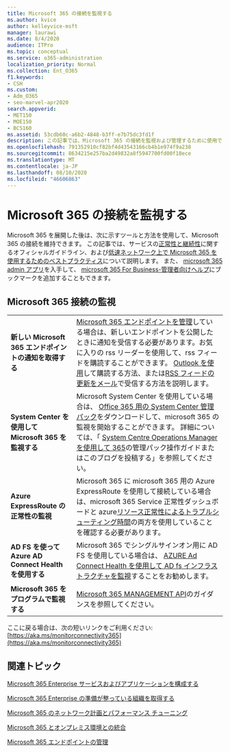 ```yaml
---
title: Microsoft 365 の接続を監視する
ms.author: kvice
author: kelleyvice-msft
manager: laurawi
ms.date: 8/4/2020
audience: ITPro
ms.topic: conceptual
ms.service: o365-administration
localization_priority: Normal
ms.collection: Ent_O365
f1.keywords:
- CSH
ms.custom:
- Adm_O365
- seo-marvel-apr2020
search.appverid:
- MET150
- MOE150
- BCS160
ms.assetid: 53cdb60c-a6b2-4848-b3ff-e7b75dc3fd1f
description: この記事では、Microsoft 365 の接続を監視および管理するために使用できるツールと手法について説明します。
ms.openlocfilehash: 791352910cf82bf4d43543166cb4b1e974f9a238
ms.sourcegitcommit: 8634215e257ba2d49832a8f5947700fd00f18ece
ms.translationtype: MT
ms.contentlocale: ja-JP
ms.lasthandoff: 08/10/2020
ms.locfileid: "46606863"
---
```

# <a name="monitor-microsoft-365-connectivity"></a>Microsoft 365 の接続を監視する

Microsoft 365 を展開した後は、次に示すツールと方法を使用して、Microsoft 365 の接続を維持できます。 この記事では、サービスの[正常性と継続性](https://docs.microsoft.com/office365/servicedescriptions/office-365-platform-service-description/service-health-and-continuity)に関するオフィシャルガイドライン、および[低速ネットワーク上で Microsoft 365 を使用するためのベストプラクティス](https://support.office.com/article/fd16c8d2-4799-4c39-8fd7-045f06640166)について説明します。 また、 [microsoft 365 admin アプリ](https://blogs.office.com/2015/03/13/administer-on-the-go-with-the-updated-office-365-admin-app/)を入手して、 [microsoft 365 For Business-管理者向けヘルプ](https://support.office.com/article/17d3ff3f-3601-466e-b5a1-482b31cfb791)にブックマークを追加することもできます。
  
## <a name="monitoring-microsoft-365-connectivity"></a>Microsoft 365 接続の監視

|||
|:-----|:-----|
|**新しい Microsoft 365 エンドポイントの通知を取得する** <br/> |[Microsoft 365 エンドポイントを管理](https://support.office.com/article/99cab9d4-ef59-4207-9f2b-3728eb46bf9a)している場合は、新しいエンドポイントを公開したときに通知を受信する必要があります。お気に入りの rss リーダーを使用して、rss フィードを購読することができます。 [Outlook を使用](https://go.microsoft.com/fwlink/p/?LinkId=532416)して購読する方法、または[RSS フィードの更新をメール](https://go.microsoft.com/fwlink/p/?LinkId=532417)で受信する方法を説明します。  <br/> |
|**System Center を使用して Microsoft 365 を監視する** <br/> |Microsoft System Center を使用している場合は、 [Office 365 用の System Center 管理パック](https://www.microsoft.com/download/details.aspx?id=43708)をダウンロードして、microsoft 365 の監視を開始することができます。 詳細については、「 [System Centre Operations Manager を使用して 365](https://blogs.msdn.com/b/mvpawardprogram/archive/2015/07/08/office365-monitoring-using-system-centre-operations-manager.aspx)の管理パック操作ガイドまたはこのブログを投稿する」を参照してください。 <br/> |
|**Azure ExpressRoute の正常性の監視** <br/> |Microsoft 365 に microsoft 365 用の Azure ExpressRoute を使用して接続している場合は、microsoft 365 Service 正常性ダッシュボードと azure[リソース正常性によるトラブルシューティング時間](https://azure.microsoft.com/blog/reduce-troubleshooting-time-with-azure-resource-health/)の両方を使用していることを確認する必要があります。 <br/> |
|**AD FS を使って Azure AD Connect Health を使用する** <br/> |Microsoft 365 でシングルサインオン用に AD FS を使用している場合は、 [AZURE Ad Connect Health を使用して AD fs インフラストラクチャを監視](https://azure.microsoft.com/documentation/articles/active-directory-aadconnect-health-adfs/)することをお勧めします。  <br/> |
|**Microsoft 365 をプログラムで監視する** <br/> |[Microsoft 365 MANAGEMENT API](https://docs.microsoft.com/office/office-365-management-api/office-365-management-apis-overview)のガイダンスを参照してください。  <br/> |

ここに戻る場合は、次の短いリンクをご利用ください: [https://aka.ms/monitorconnectivity365](https://aka.ms/monitorconnectivity365)
  
## <a name="related-topics"></a>関連トピック

[Microsoft 365 Enterprise サービスおよびアプリケーションを構成する](configure-services-and-applications.md)
  
[Microsoft 365 Enterprise の準備が整っている組織を取得する](get-your-organization-ready-for-office-365.md)
  
[Microsoft 365 のネットワーク計画とパフォーマンス チューニング](network-planning-and-performance.md)
  
[Microsoft 365 とオンプレミス環境との統合](office-365-integration.md)
  
[Microsoft 365 エンドポイントの管理](managing-office-365-endpoints.md)
